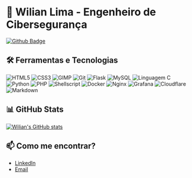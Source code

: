 # 🚀 Wilian Lima - Engenheiro de Cibersegurança
[![Github Badge](https://img.shields.io/badge/GitHub-000000?logo=github&logoColor=white)](https://github.com/wbatista09)
<!--
> Especialista atuante em Cibersegurança, hábil em programação de Linguagem C a Shellscript. Com experiência em gestão de WAF, Policy Compliance, monitoramento SIEM, Gestão de Vulnerabilidades, Simulações de Phishing, Threat Intelligence com MISP e Privileged Access Management com Secret Server.
-->

## 🛠️ Ferramentas e Tecnologias
![HTML5](https://img.shields.io/badge/HTML5-FF5722?logo=html5&logoColor=white)
![CSS3](https://img.shields.io/badge/CSS3-009688?logo=css3&logoColor=white)
![GIMP](https://img.shields.io/badge/GIMP-5C5543?logo=gimp&logoColor=white)
![Git](https://img.shields.io/badge/Git-F05032?logo=git&logoColor=white)
![Flask](https://img.shields.io/badge/Flask-000000?logo=flask&logoColor=white)
![MySQL](https://img.shields.io/badge/MySQL-4479A1?logo=mysql&logoColor=white)
![Linguagem C](https://img.shields.io/badge/Linguagem_C-A8B9CC?logo=c&logoColor=white)
![Python](https://img.shields.io/badge/Python-3776AB?logo=python&logoColor=white)
![PHP](https://img.shields.io/badge/PHP-777BB4?logo=php&logoColor=white)
![Shellscript](https://img.shields.io/badge/Shellscript-4EAA25?logo=gnubash&logoColor=white)
![Docker](https://img.shields.io/badge/Docker-2496ED?logo=docker&logoColor=white)
![Nginx](https://img.shields.io/badge/Nginx-009639?logo=nginx&logoColor=white)
![Grafana](https://img.shields.io/badge/Grafana-F46800?logo=grafana&logoColor=white)
![Cloudflare](https://img.shields.io/badge/Cloudflare-F38020?logo=cloudflare&logoColor=white)
![Markdown](https://img.shields.io/badge/Markdown-000000?logo=markdown&logoColor=white)


## 📊 GitHub Stats
[![Wilian's GitHub stats](https://github-readme-stats.vercel.app/api?username=wbatista09&theme=chartreuse-dark)](https://github.com/wbatista09)


## 📫 Como me encontrar?
- [LinkedIn](https://www.linkedin.com/in/WilianLima/)
- [Email](mailto:contato@defesa-cibernetica.com)
